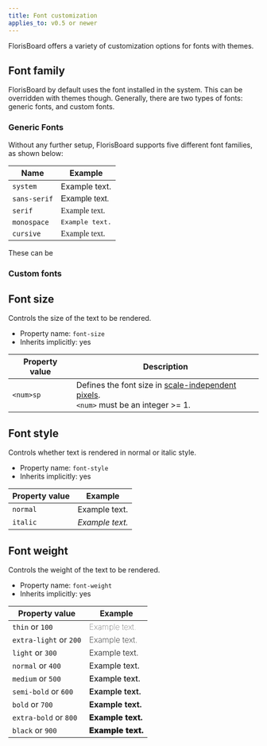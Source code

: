 ```yaml
---
title: Font customization
applies_to: v0.5 or newer
---
```


FlorisBoard offers a variety of customization options for fonts with themes.

## Font family

FlorisBoard by default uses the font installed in the system. This can be overridden with themes though. Generally,
there are two types of fonts: generic fonts, and custom fonts.

### Generic Fonts

Without any further setup, FlorisBoard supports five different font families, as shown below:

| Name         | Example                                                     |
|--------------|-------------------------------------------------------------|
| `system`     | <span>Example text.</span>                                  |
| `sans-serif` | <span style="font-family: sans-serif;">Example text.</span> |
| `serif`      | <span style="font-family: serif;">Example text.</span>      |
| `monospace`  | <span style="font-family: monospace;">Example text.</span>  |
| `cursive`    | <span style="font-family: cursive;">Example text.</span>    |

These can be

### Custom fonts

## Font size

Controls the size of the text to be rendered.

- Property name: `font-size`
- Inherits implicitly: yes

| Property value | Description                                                                                                                                                             |
|----------------|-------------------------------------------------------------------------------------------------------------------------------------------------------------------------|
| `<num>sp`      | Defines the font size in [scale-independent pixels](https://developer.android.com/guide/topics/resources/more-resources#Dimension).<br>`<num>` must be an integer >= 1. |

## Font style

Controls whether text is rendered in normal or italic style.

- Property name: `font-style`
- Inherits implicitly: yes

| Property value | Example                                                |
|----------------|--------------------------------------------------------|
| `normal`       | <span style="font-style: normal;">Example text.</span> |
| `italic`       | <span style="font-style: italic;">Example text.</span> |

## Font weight

Controls the weight of the text to be rendered.

- Property name: `font-weight`
- Inherits implicitly: yes

| Property value         | Example                                              |
|------------------------|------------------------------------------------------|
| `thin` or `100`        | <span style="font-weight: 100;">Example text.</span> |
| `extra-light` or `200` | <span style="font-weight: 200;">Example text.</span> |
| `light` or `300`       | <span style="font-weight: 300;">Example text.</span> |
| `normal` or `400`      | <span style="font-weight: 400;">Example text.</span> |
| `medium` or `500`      | <span style="font-weight: 500;">Example text.</span> |
| `semi-bold` or `600`   | <span style="font-weight: 600;">Example text.</span> |
| `bold` or `700`        | <span style="font-weight: 700;">Example text.</span> |
| `extra-bold` or `800`  | <span style="font-weight: 800;">Example text.</span> |
| `black` or `900`       | <span style="font-weight: 900;">Example text.</span> |



<table-of-contents />
